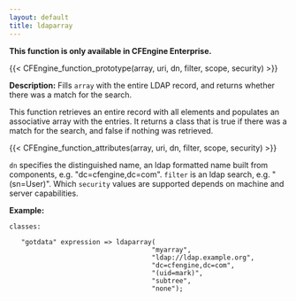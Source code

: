 ```yaml
---
layout: default
title: ldaparray
---
```


**This function is only available in CFEngine Enterprise.**

{{< CFEngine_function_prototype(array, uri, dn, filter, scope, security) >}}

**Description:** Fills `array` with the entire LDAP record, and returns
whether there was a match for the search.

This function retrieves an entire record with all elements and populates
an associative array with the entries. It returns a class that is true
if there was a match for the search, and false if nothing was retrieved.

{{< CFEngine_function_attributes(array, uri, dn, filter, scope, security) >}}

`dn` specifies the distinguished name, an ldap formatted name built from
components, e.g. "dc=cfengine,dc=com". `filter` is an ldap search, e.g.
"(sn=User)". Which `security` values are supported depends on machine and
server capabilities.

**Example:**

```cf3
classes:

   "gotdata" expression => ldaparray(
                                    "myarray",
                                    "ldap://ldap.example.org",
                                    "dc=cfengine,dc=com",
                                    "(uid=mark)",
                                    "subtree",
                                    "none");
```
